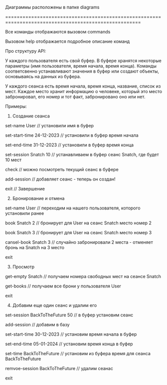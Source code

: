 Диаграммы расположены в папке diagrams

=====================================================================================================

Все команды отображаются вызовом commands

Вызовом help отображается подробное описание команд

Про структуру API:

У каждого пользователя есть свой буфер. В буфере хранятся некоторые параметры (имя пользователя, время начала, время конца). Команды соответсвенно устанавливают значения в буфер или создают объекты, основываясь на данных из буфера.

У каждого сеанса есть время начала, время конца, название, список из мест. Каждое место хранит информацию о человеке, который это место забронировал, его номер и тот факт, забронировано оно или нет.

Примеры:


1. Создание сеанса

set-name User // установили имя в буфер

set-start-time 24-12-2023 // установили в буфер время начала

set-end-time 31-12-2023 // установили в буфер время конца

set-session Snatch 10 // устанавливаем в буфер сеанс Snatch, где будет 10 мест 

check // можно посмотреть текущий сеанс в буфере

add-session // добавляет сеанс - теперь он создан!

exit // Завершение

2. Бронирование и отмена

set-name User // переходим на нашего пользователя, которого установили ранее

book Snatch 2 // бронирует для User на сеанс Snatch место номер 2

book Snatch 3 // бронирует для User на сеанс Snatch место номер 3

cansel-book Snatch 3 // случайно забронировали 2 места - отменяет бронь на Snatch на 3 место

exit

3. Просмотр

get-empty Snatch // получаем номера свободных мест на сеансе Snatch

get-books // получаем все брони у пользователя User

exit

4. Добавим еще один сеанс и удалим его

set-session BackToTheFuture 50 // в буфер установим сеанс

add-session // добавим в базу

set-start-time 30-12-2023 // установим время начала в буфер

set-end-time 05-01-2024 // установим время конца в буфер

set-time BackToTheFuture // установим из буфера время для сеанса BackToTheFuture

remvoe-session BackToTheFuture // удалим сеанас

exit
